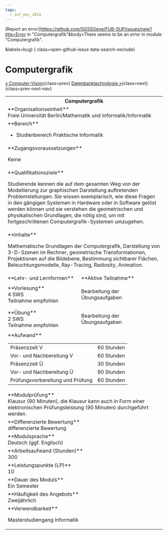 ```yaml
---
tags:
  - inf_msc_2014
---
```

[Report an error](https://github.com/SGSSGene/FUB-SUP/issues/new?title=Error in "Computergrafik"&body=There seems to be an error in module "Computergrafik".

<Describe here a slightly more detailed description of what is wrong>&labels=bug)
{ class=open-github-issue data-search-exclude}

# Computergrafik

[« Computer-Vision](Computer-Vision.md){class=prev}
[Datenbanktechnologie »](Datenbanktechnologie.md){class=next}
{class=prev-next-nav}

<table markdown id="moduledesc">
<tr markdown class="moduledesc_head"><th colspan="2">Computergrafik </th></tr>
<tr markdown><td colspan="2">**Organisationseinheit**   <br>Freie Universität Berlin/Mathematik und Informatik/Informatik</td></tr>

<tr markdown><td colspan="2">**Bereich**<br>


- Studienbereich Praktische Informatik

</td></tr>

<tr markdown><td colspan="2">**Zugangsvoraussetzungen** <br>

Keine


</td></tr>
<tr markdown><td colspan="2">**Qualifikationsziele**    <br>

Studierende kennen die auf dem gesamten Weg von der Modellierung zur
graphischen Darstellung auftretenden Problemstellungen. Sie wissen
exemplarisch, wie diese Fragen in den gängigen Systemen in Hardware oder in
Software gelöst werden können und sie verstehen die geometrischen und
physikalischen Grundlagen, die nötig sind, um mit fortgeschrittenen
Computergrafik-Systemen umzugehen.


</td></tr>
<tr markdown><td colspan="2">**Inhalte**                <br>

Mathematische Grundlagen der Computergrafik, Darstellung von 3-D-Szenen im
Rechner, geometrische Transformationen, Projektionen auf die Bildebene,
Bestimmung sichtbarer Flächen, Beleuchtungsmodelle, Ray-Tracing, Radiosity,
Animation.


</td></tr>

<tr markdown><td>**Lehr- und Lernformen**</td><td>**Aktive Teilnahme**</td></tr>
<tr markdown><td> **Vorlesung** <br>4 SWS <br> Teilnahme empfohlen</td><td>

Bearbeitung der Übungsaufgaben
</td></tr>
<tr markdown><td> **Übung** <br>2 SWS <br> Teilnahme empfohlen</td><td>

Bearbeitung der Übungsaufgaben
</td></tr>
<tr markdown><td colspan="2">**Aufwand**                <br>
<table class="aufwand_table">
<tr><td>Präsenzzeit V</td><td>60 Stunden</td></tr>
<tr><td>Vor- und Nachbereitung V</td><td>60 Stunden</td></tr>
<tr><td>Präsenzzeit Ü</td><td>30 Stunden</td></tr>
<tr><td>Vor- und Nachbereitung Ü</td><td>90 Stunden</td></tr>
<tr><td>Prüfungsvorbereitung und Prüfung</td><td>60 Stunden</td></tr>
</table>

</td></tr>
<tr markdown><td colspan="2">**Modulprüfung**             <br>Klausur (90 Minuten), die Klausur kann auch in Form einer elektronischen
Prüfungsleistung (90 Minuten) durchgeführt werden.


</td></tr>
<tr markdown><td colspan="2">**Differenzierte Bewertung** <br>differenzierte Bewertung

</td></tr>
<tr markdown><td colspan="2">**Modulsprache**             <br>Deutsch (ggf. Englisch)</td></tr>
<tr markdown><td colspan="2">**Arbeitsaufwand (Stunden)** <br>300</td></tr>
<tr markdown><td colspan="2">**Leistungspunkte (LP)**     <br>10</td></tr>
<tr markdown><td colspan="2">**Dauer des Moduls**         <br>Ein Semester</td></tr>
<tr markdown><td colspan="2">**Häufigkeit des Angebots**  <br>Zweijährlich</td></tr>
<tr markdown><td colspan="2">**Verwendbarkeit**           <br>

Masterstudiengang Informatik


</td></tr>

</table>
